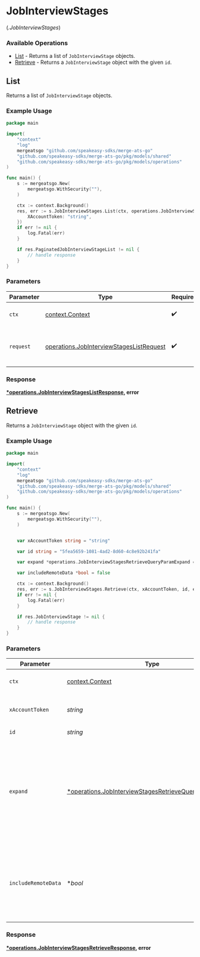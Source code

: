 # JobInterviewStages
(*.JobInterviewStages*)

### Available Operations

* [List](#list) - Returns a list of `JobInterviewStage` objects.
* [Retrieve](#retrieve) - Returns a `JobInterviewStage` object with the given `id`.

## List

Returns a list of `JobInterviewStage` objects.

### Example Usage

```go
package main

import(
	"context"
	"log"
	mergeatsgo "github.com/speakeasy-sdks/merge-ats-go"
	"github.com/speakeasy-sdks/merge-ats-go/pkg/models/shared"
	"github.com/speakeasy-sdks/merge-ats-go/pkg/models/operations"
)

func main() {
    s := mergeatsgo.New(
        mergeatsgo.WithSecurity(""),
    )

    ctx := context.Background()
    res, err := s.JobInterviewStages.List(ctx, operations.JobInterviewStagesListRequest{
        XAccountToken: "string",
    })
    if err != nil {
        log.Fatal(err)
    }

    if res.PaginatedJobInterviewStageList != nil {
        // handle response
    }
}
```

### Parameters

| Parameter                                                                                            | Type                                                                                                 | Required                                                                                             | Description                                                                                          |
| ---------------------------------------------------------------------------------------------------- | ---------------------------------------------------------------------------------------------------- | ---------------------------------------------------------------------------------------------------- | ---------------------------------------------------------------------------------------------------- |
| `ctx`                                                                                                | [context.Context](https://pkg.go.dev/context#Context)                                                | :heavy_check_mark:                                                                                   | The context to use for the request.                                                                  |
| `request`                                                                                            | [operations.JobInterviewStagesListRequest](../../models/operations/jobinterviewstageslistrequest.md) | :heavy_check_mark:                                                                                   | The request object to use for the request.                                                           |


### Response

**[*operations.JobInterviewStagesListResponse](../../models/operations/jobinterviewstageslistresponse.md), error**


## Retrieve

Returns a `JobInterviewStage` object with the given `id`.

### Example Usage

```go
package main

import(
	"context"
	"log"
	mergeatsgo "github.com/speakeasy-sdks/merge-ats-go"
	"github.com/speakeasy-sdks/merge-ats-go/pkg/models/shared"
	"github.com/speakeasy-sdks/merge-ats-go/pkg/models/operations"
)

func main() {
    s := mergeatsgo.New(
        mergeatsgo.WithSecurity(""),
    )


    var xAccountToken string = "string"

    var id string = "5fea5659-1081-4ad2-8d60-4c8e92b241fa"

    var expand *operations.JobInterviewStagesRetrieveQueryParamExpand = operations.JobInterviewStagesRetrieveQueryParamExpandJob

    var includeRemoteData *bool = false

    ctx := context.Background()
    res, err := s.JobInterviewStages.Retrieve(ctx, xAccountToken, id, expand, includeRemoteData)
    if err != nil {
        log.Fatal(err)
    }

    if res.JobInterviewStage != nil {
        // handle response
    }
}
```

### Parameters

| Parameter                                                                                                                       | Type                                                                                                                            | Required                                                                                                                        | Description                                                                                                                     |
| ------------------------------------------------------------------------------------------------------------------------------- | ------------------------------------------------------------------------------------------------------------------------------- | ------------------------------------------------------------------------------------------------------------------------------- | ------------------------------------------------------------------------------------------------------------------------------- |
| `ctx`                                                                                                                           | [context.Context](https://pkg.go.dev/context#Context)                                                                           | :heavy_check_mark:                                                                                                              | The context to use for the request.                                                                                             |
| `xAccountToken`                                                                                                                 | *string*                                                                                                                        | :heavy_check_mark:                                                                                                              | Token identifying the end user.                                                                                                 |
| `id`                                                                                                                            | *string*                                                                                                                        | :heavy_check_mark:                                                                                                              | N/A                                                                                                                             |
| `expand`                                                                                                                        | [*operations.JobInterviewStagesRetrieveQueryParamExpand](../../models/operations/jobinterviewstagesretrievequeryparamexpand.md) | :heavy_minus_sign:                                                                                                              | Which relations should be returned in expanded form. Multiple relation names should be comma separated without spaces.          |
| `includeRemoteData`                                                                                                             | **bool*                                                                                                                         | :heavy_minus_sign:                                                                                                              | Whether to include the original data Merge fetched from the third-party to produce these models.                                |


### Response

**[*operations.JobInterviewStagesRetrieveResponse](../../models/operations/jobinterviewstagesretrieveresponse.md), error**

